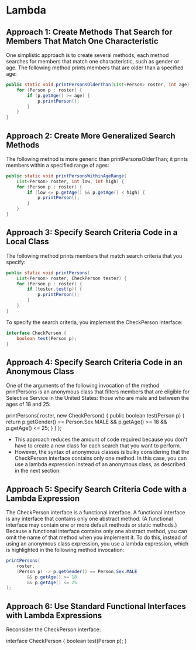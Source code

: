 # Lambda
## Approach 1: Create Methods That Search for Members That Match One Characteristic
One simplistic approach is to create several methods; each method searches for members that match one characteristic, such as gender or age. The following method prints members that are older than a specified age:
```java
public static void printPersonsOlderThan(List<Person> roster, int age) {
    for (Person p : roster) {
        if (p.getAge() >= age) {
            p.printPerson();
        }
    }
}
```

## Approach 2: Create More Generalized Search Methods
The following method is more generic than printPersonsOlderThan; it prints members within a specified range of ages:

```java
public static void printPersonsWithinAgeRange(
    List<Person> roster, int low, int high) {
    for (Person p : roster) {
        if (low <= p.getAge() && p.getAge() < high) {
            p.printPerson();
        }
    }
}
```

## Approach 3: Specify Search Criteria Code in a Local Class
The following method prints members that match search criteria that you specify:

```java
public static void printPersons(
    List<Person> roster, CheckPerson tester) {
    for (Person p : roster) {
        if (tester.test(p)) {
            p.printPerson();
        }
    }
}
```

To specify the search criteria, you implement the CheckPerson interface:
```java
interface CheckPerson {
    boolean test(Person p);
}
```


## Approach 4: Specify Search Criteria Code in an Anonymous Class
One of the arguments of the following invocation of the method printPersons is an anonymous class that filters members that are eligible for Selective Service in the United States: those who are male and between the ages of 18 and 25:

printPersons(
    roster,
    new CheckPerson() {
        public boolean test(Person p) {
            return p.getGender() == Person.Sex.MALE
                && p.getAge() >= 18
                && p.getAge() <= 25;
        }
    }
);

- This approach reduces the amount of code required because you don't have to create a new class for each search that you want to perform. 
- However, the syntax of anonymous classes is bulky considering that the CheckPerson interface contains only one method. In this case, you can use a lambda expression instead of an anonymous class, as described in the next section.

## Approach 5: Specify Search Criteria Code with a Lambda Expression
The CheckPerson interface is a functional interface. 
A functional interface is any interface that contains only one abstract method. (A functional interface may contain one or more default methods or static methods.) Because a functional interface contains only one abstract method, you can omit the name of that method when you implement it. To do this, instead of using an anonymous class expression, you use a lambda expression, which is highlighted in the following method invocation:

```java
printPersons(
    roster,
    (Person p) -> p.getGender() == Person.Sex.MALE
        && p.getAge() >= 18
        && p.getAge() <= 25
);
```

## Approach 6: Use Standard Functional Interfaces with Lambda Expressions
Reconsider the CheckPerson interface:

interface CheckPerson {
    boolean test(Person p);
}


